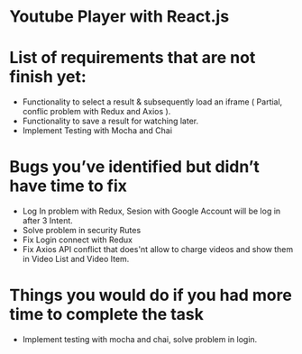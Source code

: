 # Youtube Player with React.js
# List of requirements that are not finish yet: 
  - Functionality to select a result & subsequently load an iframe ( Partial, conflic problem with Redux and Axios ). 
  - Functionality to save a result for watching later.
  - Implement Testing with Mocha and Chai
 
# Bugs you’ve identified but didn’t have time to fix
  - Log In problem with Redux, Sesion with Google Account will be log in after 3 Intent.
  - Solve problem in security Rutes
  - Fix Login connect with Redux
  - Fix Axios API conflict that does'nt allow to charge videos and show them in Video List and Video Item.

# Things you would do if you had more time to complete the task
  - Implement testing with mocha and chai, solve problem in login.
